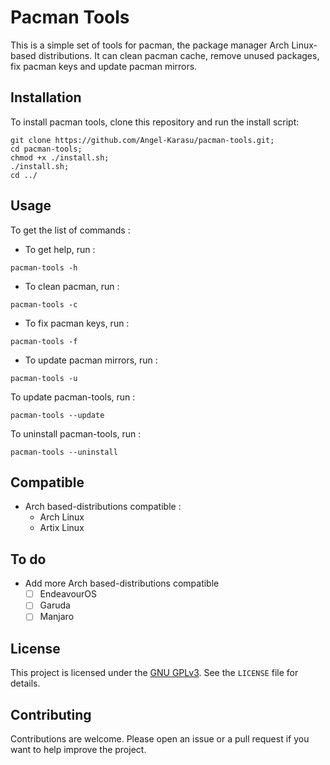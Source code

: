 # Pacman Tools

This is a simple set of tools for pacman, the package manager Arch Linux-based distributions. It can clean pacman cache, remove unused packages, fix pacman keys and update pacman mirrors.

## Installation

To install pacman tools, clone this repository and run the install script:

```shell
git clone https://github.com/Angel-Karasu/pacman-tools.git;
cd pacman-tools;
chmod +x ./install.sh;
./install.sh;
cd ../
```

## Usage

To get the list of commands :

- To get help, run :
```shell
pacman-tools -h
```

- To clean pacman, run :
```shell
pacman-tools -c
```

- To fix pacman keys, run :
```shell
pacman-tools -f
```

- To update pacman mirrors, run :
```shell
pacman-tools -u
```

To update pacman-tools, run :
```shell
pacman-tools --update
```

To uninstall pacman-tools, run :
```shell
pacman-tools --uninstall
```

## Compatible

- Arch based-distributions compatible : 
  - Arch Linux
  - Artix Linux

## To do

- Add more Arch based-distributions compatible
  - [ ] EndeavourOS
  - [ ] Garuda
  - [ ] Manjaro

## License

This project is licensed under the [GNU GPLv3](https://choosealicense.com/licenses/gpl-3.0/).
See the `LICENSE` file for details.

## Contributing

Contributions are welcome. Please open an issue or a pull request if you want to help improve the project.

